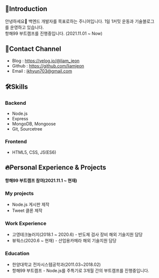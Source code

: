 ## 🚀Introduction
안녕하세요👋 백엔드 개발자를 목표로하는 주니어입니다.
1일 1커밋 운동과 기술블로그를 운영하고 있습니다.  
항해99 부트캠프를 진행중입니다. (2021.11.01 ~ Now)

## 👋Contact Channel
- Blog : https://velog.io/@liam_jeon
- Github : https://github.com/liamjeon
- Email : ikhyun703@gmail.com

## 🛠Skills
### Backend
- Node.js
- Express
- MongoDB, Mongoose
- Git, Sourcetree

### Frontend
- HTML5, CSS, JS(ES6)

## 🔥Personal Experience & Projects
#### 항해99 부트캠프 참여(2021.11.1 ~ 현재)

### My projects
- Node.js 게시판 제작
- Tweet 클론 제작

### Work Experience
- 고영테크놀러지(2018.1 ~ 2020.6) - 반도체 검사 장비 해외 기술지원 담당
- 뷰웍스(2020.6 ~ 현재) - 산업용카메라 해외 기술지원 담당

### Education
- 한양대학교 전자시스템공학과(2011.03~2018.02)
- 항해99 부트캠프 - Node.js를 주특기로 3개월 간의 부트캠프를 진행중입니다.

<!--
**liamjeon/liamjeon** is a ✨ _special_ ✨ repository because its `README.md` (this file) appears on your GitHub profile.

Here are some ideas to get you started:

- 🔭 I’m currently working on ...
- 🌱 I’m currently learning ...
- 👯 I’m looking to collaborate on ...
- 🤔 I’m looking for help with ...
- 💬 Ask me about ...
- 📫 How to reach me: ...
- 😄 Pronouns: ...
- ⚡ Fun fact: ...
-->
